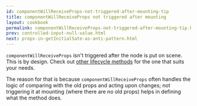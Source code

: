 ```yaml
---
id: componentWillReceiveProps-not-triggered-after-mounting-tip
title: componentWillReceiveProps not triggered after mounting
layout: cookbook
permalink: componentWillReceiveProps-not-triggered-after-mounting-tip.html
prev: controlled-input-null-value.html
next: props-in-getInitialSate-as-anti-pattern.html
---
```


`componentWillReceiveProps` isn't triggered after the node is put on scene. This is by design. Check out [other lifecycle methods](/react/docs/cookbook/component-specs.html) for the one that suits your needs.

The reason for that is because `componentWillReceiveProps` often handles the logic of comparing with the old props and acting upon changes; not triggering it at mounting (where there are no old props) helps in defining what the method does.
